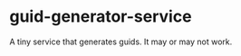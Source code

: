 guid-generator-service
======================

A tiny service that generates guids. It may or may not work.
